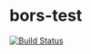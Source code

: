 # bors-test
[![Build Status](https://travis-ci.org/reynico/bors-test.svg?branch=master)](https://travis-ci.org/reynico/bors-test)

